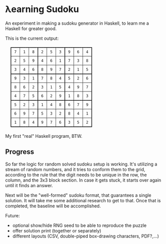 # λearning Sudoku

An experiment in making a sudoku generator in Haskell, to learn me a Haskell for greater good.

This is the current output:

```
  ┏━━━┯━━━┯━━━┳━━━┯━━━┯━━━┳━━━┯━━━┯━━━┓
  ┃ 7 │ 1 │ 8 ┃ 2 │ 5 │ 3 ┃ 9 │ 6 │ 4 ┃
  ┠───┼───┼───╂───┼───┼───╂───┼───┼───┨
  ┃ 2 │ 5 │ 9 ┃ 4 │ 6 │ 1 ┃ 7 │ 3 │ 8 ┃
  ┠───┼───┼───╂───┼───┼───╂───┼───┼───┨
  ┃ 3 │ 4 │ 6 ┃ 8 │ 9 │ 7 ┃ 2 │ 1 │ 5 ┃
  ┣━━━┿━━━┿━━━╋━━━┿━━━┿━━━╋━━━┿━━━┿━━━┫
  ┃ 9 │ 3 │ 1 ┃ 7 │ 8 │ 4 ┃ 5 │ 2 │ 6 ┃
  ┠───┼───┼───╂───┼───┼───╂───┼───┼───┨
  ┃ 8 │ 6 │ 2 ┃ 3 │ 1 │ 5 ┃ 4 │ 9 │ 7 ┃
  ┠───┼───┼───╂───┼───┼───╂───┼───┼───┨
  ┃ 4 │ 7 │ 5 ┃ 6 │ 2 │ 9 ┃ 1 │ 8 │ 3 ┃
  ┣━━━┿━━━┿━━━╋━━━┿━━━┿━━━╋━━━┿━━━┿━━━┫
  ┃ 5 │ 2 │ 3 ┃ 1 │ 4 │ 8 ┃ 6 │ 7 │ 9 ┃
  ┠───┼───┼───╂───┼───┼───╂───┼───┼───┨
  ┃ 6 │ 9 │ 7 ┃ 5 │ 3 │ 2 ┃ 8 │ 4 │ 1 ┃
  ┠───┼───┼───╂───┼───┼───╂───┼───┼───┨
  ┃ 1 │ 8 │ 4 ┃ 9 │ 7 │ 6 ┃ 3 │ 5 │ 2 ┃
  ┗━━━┷━━━┷━━━┻━━━┷━━━┷━━━┻━━━┷━━━┷━━━┛
```

My first "real" Haskell program, BTW.

## Progress

So far the logic for random solved sudoku setup is working. It's utilizing a stream of random numbers, and it tries to conform them to the grid, according to the rule that the digit needs to be unique in the row, the column, and the 3x3 block section. In case it gets stuck, it starts over again until it finds an answer.

Next will be the "well-formed" sudoku format, that guarantees a single solution. It will take me some additional research to get to that. Once that is completed, the baseline will be accomplished.

Future:
- optional show/hide RNG seed to be able to reproduce the puzzle
- offer solution print (together or separately)
- different layouts (CSV, double-piped box-drawing characters, PDF?,...)
